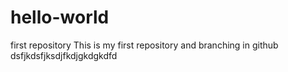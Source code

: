 # hello-world
first repository
This is my first repository and branching in github
dsfjkdsfjksdjfkdjgkdgkdfd

